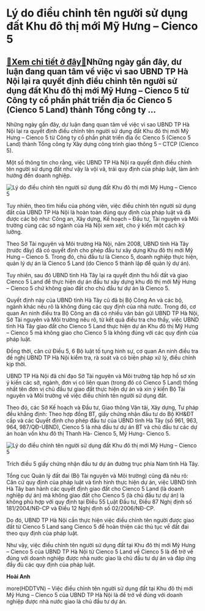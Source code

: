 Lý do điều chỉnh tên người sử dụng đất Khu đô thị mới Mỹ Hưng – Cienco 5
========================================================================

[:gift:Xem chi tiết ở đây:gift:](https://hddtvn.com/ly-do-dieu-chinh-ten-nguoi-su-dung-dat-khu-do-thi-moi-my-hung-cienco-5/)Những ngày gần đây, dư luận đang quan tâm về việc vì sao UBND TP Hà Nội lại ra quyết định điều chỉnh tên người sử dụng đất Khu đô thị mới Mỹ Hưng – Cienco 5 từ Công ty cổ phần phát triển địa ốc Cienco 5 (Cienco 5 Land) thành Tổng công ty …
-----------------------------------------------------------------------------------------------------------------------------------------------------------------------------------------------------------------------------------------------


Những ngày gần đây, dư luận đang quan tâm về việc vì sao UBND TP Hà Nội lại ra quyết định điều chỉnh tên người sử dụng đất Khu đô thị mới Mỹ Hưng – Cienco 5 từ Công ty cổ phần phát triển địa ốc Cienco 5 (Cienco 5 Land) thành Tổng công ty Xây dựng công trình giao thông 5 – CTCP (Cienco 5).


Một số thông tin cho rằng, việc UBND TP Hà Nội ra quyết định điều chỉnh tên người sử dụng đất như vậy là vội vã, trái quy định của pháp luật, làm ảnh hưởng đến doanh nghiệp.





![Lý do điều chỉnh tên người sử dụng đất Khu đô thị mới Mỹ Hưng – Cienco 5](https://hddtvn.com/wp-content/uploads/2021/01/0838_unnamed.jpg "Lý do điều chỉnh tên người sử dụng đất Khu đô thị mới Mỹ Hưng – Cienco 5")



Tuy nhiên, theo tìm hiểu của phóng viên, việc điều chỉnh tên người sử dụng đất của UBND TP Hà Nội là hoàn toàn đúng quy định của pháp luật và đã được các bộ như: Công an, Xây dựng, Kế hoạch – Đầu tư, Tài nguyên và Môi trường cùng các sở ngành của Hà Nội xem xét, cho ý kiến một cách kỹ lưỡng.


Theo Sở Tài nguyên và Môi trường Hà Nội, năm 2008, UBND tỉnh Hà Tây (trước đây) đã có quyết định cho phép đầu tư xây dựng Khu đô thị mới Mỹ Hưng – Cienco 5. Trong đó, chủ đầu tư là Cienco 5, doanh nghiệp thực hiện, quản lý dự án là Cienco 5 Land (do Cienco 5 thành lập để quản lý dự án).


Tuy nhiên, sau đó UBND tỉnh Hà Tây lại ra quyết định thu hồi đất và giao Cienco 5 Land để thực hiện dự án đầu tư xây dựng khu đô thị mới Mỹ Hưng – Cienco 5 chứ không giao đất cho chủ đầu tư dự án là Cienco 5.


Quyết định này của UBND tỉnh Hà Tây cũ đã bị Bộ Công An và các bộ, ngành khác nêu rõ là không đúng các quy định của nhà nước. Trong đó, cơ quan An ninh điều tra Bộ Công an đã có nhiều văn bản gửi UBND TP Hà Nội, Sở Tài nguyên và Môi trường nêu rõ, từ kết quả điều tra cho thấy, việc UBND tỉnh Hà Tây giao đất cho Cienco 5 Land thực hiện dự án Khu đô thị Mỹ Hưng – Cienco 5 mà không giao cho Cienco 5 là không đúng với các quy định của pháp luật.


Đồng thời, căn cứ Điều 5, 6 Bộ luật tố tụng hình sự, cơ quan An ninh điều tra đề nghị UBND TP Hà Nội kiểm tra, rà soát và có biện pháp xử lý, điều chỉnh kịp thời.


UBND TP Hà Nội đã chỉ đạo Sở Tài nguyên và Môi trường tập hợp hồ sơ xin ý kiến các sở, ngành, đơn vị có liên quan (trong đó có Cienco 5 Land) thống nhất tên đơn vị chủ đầu tư giao đất thực hiện dự án và xin ý kiến Bộ Tài nguyên và Môi trường về việc điều chỉnh tên người sử dụng đất.


Theo đó, các Sở Kế hoạch và Đầu tư, Giao thông Vận tải, Xây dựng, Tư pháp đều khẳng định: Theo hợp đồng BT, giấy chứng nhận đầu tư do Bộ KH&ĐT cấp và các Quyết định cho phép đầu tư của UBND tỉnh Hà Tây (số 961, 963, 964, 987/QĐ-UBND), Cienco 5 là nhà đầu tư dự án BT và chủ đầu tư các dự án hoàn vốn khu đô thị Thanh Hà- Cienco 5, Mỹ Hưng- Cienco 5.





![Lý do điều chỉnh tên người sử dụng đất Khu đô thị mới Mỹ Hưng – Cienco 5](https://hddtvn.com/wp-content/uploads/2021/01/1042_image_6483441.jpg "Lý do điều chỉnh tên người sử dụng đất Khu đô thị mới Mỹ Hưng – Cienco 5")


Trích điều 5 giấy chứng nhận đầu tư dự án đường trục phía Nam tỉnh Hà Tây.



Tổng cục Quản lý đất đai (Bộ Tài nguyên và Môi trường) cũng đã nêu rõ: Căn cứ quy định của pháp luật và tình hình thực hiện dự án, việc UBND tỉnh Hà Tây ban hành các quyết định giao đất cho Cienco 5 Land (là doanh nghiệp dự án) mà không giao đất cho Cienco 5 (là chủ đầu tư dự án) là không phù hợp với quy định tại Điều 55 Luật Đầu tư, Điều 87 Nghị định số 181/2004/NĐ-CP và Điều 12 Nghị định số 02/2006/NĐ-CP.


Do đó, UBND TP Hà Nội cần thực hiện việc điều chỉnh tên người được giao đất từ Cienco 5 Land sang Cienco 5 để hoàn thiện các thủ tục về đất đai theo quy định của pháp luật.


Như vậy, việc điều chỉnh tên người sử dụng đất tại Khu đô thị mới Mỹ Hưng – Cienco 5 của UBND TP Hà Nội từ Cienco 5 Land về Cienco 5 là để trở về đúng với doanh nghiệp được nhà nước giao là chủ đầu tư dự án và đáp ứng đầy đủ các quy định của pháp luật.




**Hoài Anh**



more(HDDTVN) – Việc điều chỉnh tên người sử dụng đất tại Khu đô thị mới Mỹ Hưng – Cienco 5 của UBND TP Hà Nội là để trở về đúng với doanh nghiệp được nhà nước giao là chủ đầu tư dự án.

